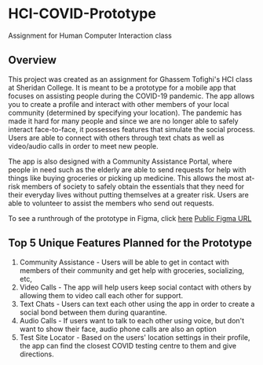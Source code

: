 # HCI-COVID-Prototype
Assignment for Human Computer Interaction class

## Overview

This project was created as an assignment for Ghassem Tofighi's HCI class at Sheridan College. It is meant to be a prototype for a mobile app that focuses on assisting people during the COVID-19 pandemic. The app allows you to create a profile and interact with other members of your local community (determined by specifying your location). The pandemic has made it hard for many people and since we are no longer able to safely interact face-to-face, it possesses features that simulate the social process. Users are able to connect with others through text chats as well as video/audio calls in order to meet new people.

The app is also designed with a Community Assistance Portal, where people in need such as the elderly are able to send requests for help with things like buying groceries or picking up medicine. This allows the most at-risk members of society to safely obtain the essentials that they need for their everyday lives without putting themselves at a greater risk. Users are able to volunteer to assist the members who send out requests.

To see a runthrough of the prototype in Figma, click [here](https://youtu.be/B5X7SszvRy0)
[Public Figma URL](https://www.figma.com/file/Ve62BUrl4KT2FucVn3zoOI/Covid-Cases-in-Canada?node-id=0%3A1)

## Top 5 Unique Features Planned for the Prototype

1. Community Assistance - Users will be able to get in contact with members of their community and get help with groceries, socializing, etc,
2. Video Calls - The app will help users keep social contact with others by allowing them to video call each other for support.
3. Text Chats - Users can text each other using the app in order to create a social bond between them during quarantine.
4. Audio Calls - If users want to talk to each other using voice, but don't want to show their face, audio phone calls are also an option
5. Test Site Locator - Based on the users' location settings in their profile, the app can find the closest COVID testing centre to them and give directions. 
